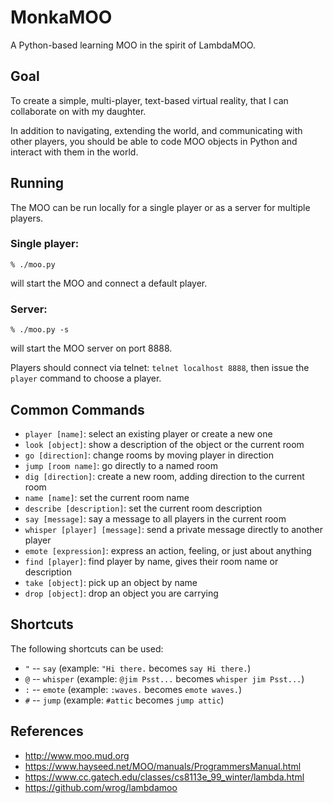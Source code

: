 MonkaMOO
========

A Python-based learning MOO in the spirit of LambdaMOO.

Goal
----

To create a simple, multi-player, text-based virtual reality, that I can collaborate on with my daughter.

In addition to navigating, extending the world, and communicating with other players, you should be
able to code MOO objects in Python and interact with them in the world.

Running
-------

The MOO can be run locally for a single player or as a server for multiple players.

### Single player:

```
% ./moo.py
```

will start the MOO and connect a default player.

### Server:

```
% ./moo.py -s
```

will start the MOO server on port 8888.

Players should connect via telnet: `telnet localhost 8888`, then issue the `player` command to choose a player.

Common Commands
---------------

* `player [name]`: select an existing player or create a new one
* `look [object]`: show a description of the object or the current room
* `go [direction]`: change rooms by moving player in direction
* `jump [room name]`: go directly to a named room
* `dig [direction]`: create a new room, adding direction to the current room
* `name [name]`: set the current room name
* `describe [description]`: set the current room description
* `say [message]`: say a message to all players in the current room
* `whisper [player] [message]`: send a private message directly to another player
* `emote [expression]`: express an action, feeling, or just about anything
* `find [player]`: find player by name, gives their room name or description
* `take [object]`: pick up an object by name
* `drop [object]`: drop an object you are carrying

Shortcuts
---------

The following shortcuts can be used:

* `"` -- `say` (example: `"Hi there.` becomes `say Hi there.`)
* `@` -- `whisper` (example: `@jim Psst...` becomes `whisper jim Psst...`)
* `:` -- `emote` (example: `:waves.` becomes `emote waves.`)
* `#` -- `jump` (example: `#attic` becomes `jump attic`)

References
----------

* http://www.moo.mud.org
* https://www.hayseed.net/MOO/manuals/ProgrammersManual.html
* https://www.cc.gatech.edu/classes/cs8113e_99_winter/lambda.html
* https://github.com/wrog/lambdamoo
